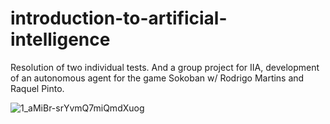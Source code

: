 # introduction-to-artificial-intelligence
Resolution of two individual tests. And a group project for IIA, development of an autonomous agent for the game Sokoban w/ Rodrigo Martins and Raquel Pinto.

![1_aMiBr-srYvmQ7miQmdXuog](https://user-images.githubusercontent.com/45875556/111920887-6d124a80-8a89-11eb-9812-320b72dd9b81.gif)

